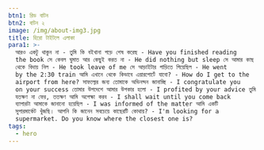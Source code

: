 ```yaml
---
btn1: রিড বাটন
btn2: বাটন ২
image: /img/about-img3.jpg
title: হিরো টাইটলে এলাকা
para1: >-
  আরও একটু থাকুন না - তুমি কি বইখানা পড়ে শেষ করেছ - Have you finished reading
  the book সে কেবল ঘুমাত আর কেছুই করত না - He did nothing but sleep সে আমার কাছ
  থেকে বিদায় নিল - He took leave of me সে আড়াইটার গাড়িতে গিয়েছিল - He went
  by the 2:30 train আমি এখানে থেকে কিভাবে এয়ারপোর্টে যাবো? - How do I get to the
  airport from here? সাফল্যের জন্য তোমাকে অভিনন্দন জানাচ্ছি - I congratulate you
  on your success তোমার উপদেশে আমার উপকার হলো - I profited by your advice তুমি
  যতক্ষণ না ফের, ততক্ষণ আমি অপেক্ষা করব - I shall wait until you come back
  ব্যাপারটা আমাকে জানানো হয়েছিল - I was informed of the matter আমি একটি
  সুপারমার্কেট খুঁজছি। আপনি কি জানেন সবচেয়ে কাছেরটি কোথায়? - I'm looking for a
  supermarket. Do you know where the closest one is?
tags:
  - hero
---
```


